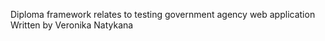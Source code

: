 Diploma framework relates to testing government agency web application
Written by Veronika Natykana
